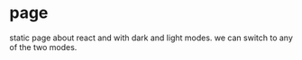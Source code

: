 # page
static page about react and with dark and light modes. we can switch to any of the two modes.
